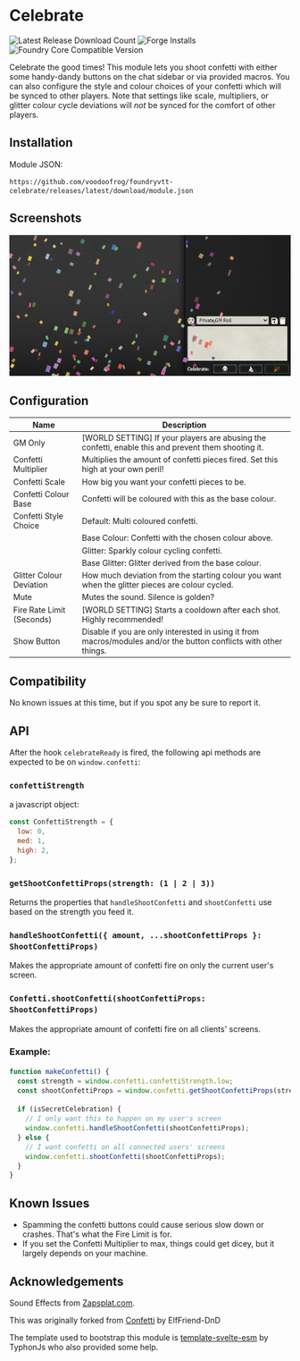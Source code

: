 # Celebrate

![Latest Release Download Count](https://img.shields.io/badge/dynamic/json?label=Downloads@latest&query=assets%5B1%5D.download_count&url=https%3A%2F%2Fapi.github.com%2Frepos%2Fvoodoofrog%2Ffoundryvtt-celebrate%2Freleases%2Flatest)
![Forge Installs](https://img.shields.io/badge/dynamic/json?label=Forge%20Installs&query=package.installs&suffix=%25&url=https%3A%2F%2Fforge-vtt.com%2Fapi%2Fbazaar%2Fpackage%2Fcelebrate&colorB=4aa94a)
![Foundry Core Compatible Version](https://img.shields.io/badge/dynamic/json.svg?url=https%3A%2F%2Fraw.githubusercontent.com%2Fvoodoofrog%2Ffoundryvtt-celebrate%2Fmain%2Fpublic%2Fmodule.json&label=Foundry%20Version&query=$.compatibility.minimum&colorB=orange)

Celebrate the good times! This module lets you shoot confetti with either some handy-dandy buttons on the chat sidebar or via provided macros. You can also configure the style and colour choices of your confetti which will be synced to other players. Note that settings like scale, multipliers, or glitter colour cycle deviations will _not_ be synced for the comfort of other players.

## Installation

Module JSON:

```
https://github.com/voodoofrog/foundryvtt-celebrate/releases/latest/download/module.json
```

## Screenshots

![Demonstration of the Confetti.](screenshot.png)

## Configuration

| **Name**                  | Description                                                                                                       |
| ------------------------- | ----------------------------------------------------------------------------------------------------------------- |
| GM Only                   | [WORLD SETTING] If your players are abusing the confetti, enable this and prevent them shooting it.               |
| Confetti Multiplier       | Multiplies the amount of confetti pieces fired. Set this high at your own peril!                                  |
| Confetti Scale            | How big you want your confetti pieces to be.                                                                      |
| Confetti Colour Base      | Confetti will be coloured with this as the base colour.                                                           |
| Confetti Style Choice     | Default: Multi coloured confetti.                                                                                 |
|                           | Base Colour: Confetti with the chosen colour above.                                                               |
|                           | Glitter: Sparkly colour cycling confetti.                                                                         |
|                           | Base Glitter: Glitter derived from the base colour.                                                               |
| Glitter Colour Deviation  | How much deviation from the starting colour you want when the glitter pieces are colour cycled.                   |
| Mute                      | Mutes the sound. Silence is golden?                                                                               |
| Fire Rate Limit (Seconds) | [WORLD SETTING] Starts a cooldown after each shot. Highly recommended!                                            |
| Show Button               | Disable if you are only interested in using it from macros/modules and/or the button conflicts with other things. |

## Compatibility

No known issues at this time, but if you spot any be sure to report it.

## API

After the hook `celebrateReady` is fired, the following api methods are expected to be on `window.confetti`:

### `confettiStrength`

a javascript object:

```js
const ConfettiStrength = {
  low: 0,
  med: 1,
  high: 2,
};
```

### `getShootConfettiProps(strength: (1 | 2 | 3))`

Returns the properties that `handleShootConfetti` and `shootConfetti` use based on the strength you feed it.

### `handleShootConfetti({ amount, ...shootConfettiProps }: ShootConfettiProps)`

Makes the appropriate amount of confetti fire on only the current user's screen.

### `Confetti.shootConfetti(shootConfettiProps: ShootConfettiProps)`

Makes the appropriate amount of confetti fire on all clients' screens.

### Example:

```js
function makeConfetti() {
  const strength = window.confetti.confettiStrength.low;
  const shootConfettiProps = window.confetti.getShootConfettiProps(strength);

  if (isSecretCelebration) {
    // I only want this to happen on my user's screen
    window.confetti.handleShootConfetti(shootConfettiProps);
  } else {
    // I want confetti on all connected users' screens
    window.confetti.shootConfetti(shootConfettiProps);
  }
}
```

## Known Issues

- Spamming the confetti buttons could cause serious slow down or crashes. That's what the Fire Limit is for.
- If you set the Confetti Multiplier to max, things could get dicey, but it largely depends on your machine.

## Acknowledgements

Sound Effects from [Zapsplat.com](https://www.zapsplat.com/).

This was originally forked from [Confetti](https://github.com/ElfFriend-DnD/foundryvtt-confetti) by ElfFriend-DnD

The template used to bootstrap this module is [template-svelte-esm](https://github.com/typhonjs-fvtt-demo/template-svelte-esm) by TyphonJs who also provided some help.
